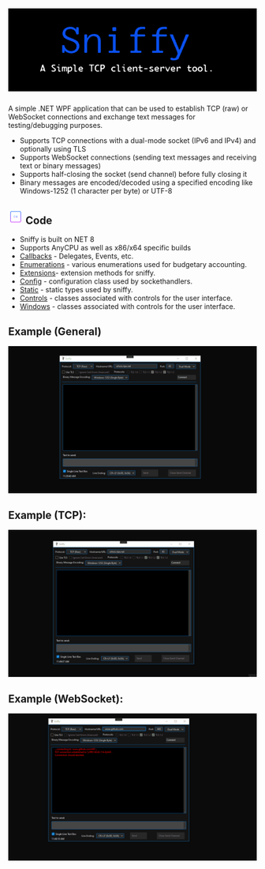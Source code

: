 # ![](https://github.com/is-leeroy-jenkins/Sniffy/blob/master/Resources/Assets/Github/Sniffy.png)
A simple .NET WPF application that can be used to establish TCP (raw) or WebSocket connections and exchange
text messages for testing/debugging purposes.

- Supports TCP connections with a dual-mode socket (IPv6 and IPv4) and optionally using TLS
- Supports WebSocket connections (sending text messages and receiving text or binary messages)
- Supports half-closing the socket (send channel) before fully closing it
- Binary messages are encoded/decoded using a specified encoding like Windows-1252 (1 character per byte) or UTF-8


## ![](https://github.com/is-leeroy-jenkins/Sniffy/blob/master/Sniffy/Resources/Assets/Github/csharp.png) Code

 - Sniffy is built on NET 8
 - Supports AnyCPU as well as x86/x64 specific builds
 - [Callbacks](https://github.com/is-leeroy-jenkins/Sniffy/tree/master/Callbacks) - Delegates, Events, etc.
 - [Enumerations](https://github.com/is-leeroy-jenkins/Sniffy/tree/master/Enumerations) - various enumerations used for budgetary accounting.
 - [Extensions](https://github.com/is-leeroy-jenkins/Sniffy/tree/master/Extensions)- extension methods for sniffy.
 - [Config](https://github.com/is-leeroy-jenkins/Sniffy/tree/master/Config) - configuration class used by sockethandlers.
 - [Static](https://github.com/is-leeroy-jenkins/Sniffy/tree/master/Static) - static types used by sniffy.
 - [Controls](https://github.com/is-leeroy-jenkins/Sniffy/tree/master/Sniffy/UI/Controls) - classes associated with controls for the user interface.
 - [Windows](https://github.com/is-leeroy-jenkins/Sniffy/tree/master/Sniffy/UI/Windows) - classes associated with controls for the user interface.


## Example (General)
![](https://github.com/is-leeroy-jenkins/Sniffy/blob/master/Resources/Assets/Github/Sniffy-Intro.gif)


## Example (TCP):

![](https://github.com/is-leeroy-jenkins/Sniffy/blob/master/Resources/Assets/Github/example-tcp.gif)

## Example (WebSocket):

![](https://github.com/is-leeroy-jenkins/Sniffy/blob/master/Resources/Assets/Github/example-websocket.gif)
